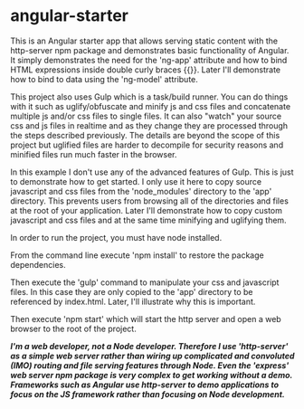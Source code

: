 # angular-starter

This is an Angular starter app that allows serving static content with the http-server npm package and demonstrates basic functionality of Angular. It simply demonstrates the need for the 'ng-app' attribute and how to bind HTML expressions inside double curly braces {{}}. Later I'll demonstrate how to bind to data using the 'ng-model' attribute.

This project also uses Gulp which is a task/build runner. You can do things with it such as uglify/obfuscate and minify js and css files and concatenate multiple js and/or css files to single files. It can also "watch" your source css and js files in realtime and as they change they are processed through the steps described previously. The details are beyond the scope of this project but uglified files are harder to decompile for security reasons and minified files run much faster in the browser.

In this example I don't use any of the advanced features of Gulp. This is just to demonstrate how to get started. I only use it here to copy source javascript and css files from the 'node_modules' directory to the 'app' directory. This prevents users from browsing all of the directories and files at the root of your application. Later I'll demonstrate how to copy custom javascript and css files and at the same time minifying and uglifying them.

In order to run the project, you must have node installed.

From the command line execute 'npm install' to restore the package dependencies.

Then execute the 'gulp' command to manipulate your css and javascript files. In this case they are only copied to the 'app' directory to be referenced by index.html. Later, I'll illustrate why this is important.

Then execute 'npm start' which will start the http server and open a web browser to the root of the project.

***I'm a web developer, not a Node developer. Therefore I use 'http-server' as a simple web server rather than wiring up complicated and convoluted (IMO) routing and file serving features through Node. Even the 'express' web server npm package is very complex to get working without a demo. Frameworks such as Angular use http-server to demo applications to focus on the JS framework rather than focusing on Node development.***
